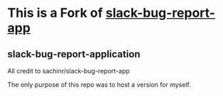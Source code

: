 

# This is a Fork of [slack-bug-report-app](https://github.com/sachinr/slack-bug-report-app)

## slack-bug-report-application

All credit to sachinr/slack-bug-report-app

The only purpose of this repo was to host a version for myself. 
